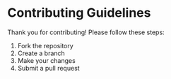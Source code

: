 # Contributing Guidelines

Thank you for contributing! Please follow these steps:
1. Fork the repository
2. Create a branch
3. Make your changes
4. Submit a pull request
